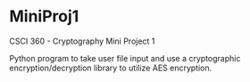 # MiniProj1

CSCI 360 - Cryptography
Mini Project 1

Python program to take user file input and use a cryptographic encryption/decryption library to utilize AES encryption.
